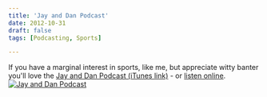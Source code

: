 ```yaml
---
title: 'Jay and Dan Podcast'
date: 2012-10-31
draft: false
tags: [Podcasting, Sports]

---
```


If you have a marginal interest in sports, like me, but appreciate witty banter you'll love the [Jay and Dan Podcast (iTunes link)](http://target.georiot.com/Proxy.ashx?grid=9646&id=6PFrOqNV4B8&offerid=162397&type=3&subid=0&tmpid=3664&RD_PARM1=https%253A%252F%252Fitunes.apple.com%252Fca%252Fpodcast%252Fjay-and-dan-podcast%252Fid564178351%253Fmt%253D2%2526uo%253D4%2526partnerId%253D30) - or [listen online](http://www2.tsn.ca/window/podcastcentre/#id=57). [![Jay and Dan Podcast](http://r.mzstatic.com/images/web/linkmaker/badge_itunes-lrg.gif)](http://target.georiot.com/Proxy.ashx?grid=9646&id=6PFrOqNV4B8&offerid=162397&type=3&subid=0&tmpid=3664&RD_PARM1=https%253A%252F%252Fitunes.apple.com%252Fca%252Fpodcast%252Fjay-and-dan-podcast%252Fid564178351%253Fmt%253D2%2526uo%253D4%2526partnerId%253D30)